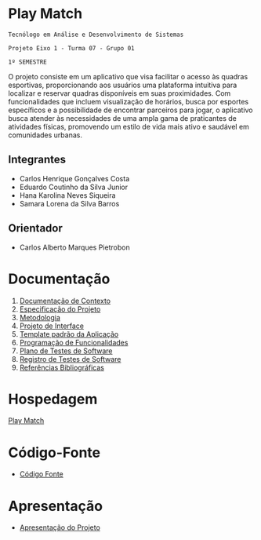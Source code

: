 # Play Match

`Tecnólogo em Análise e Desenvolvimento de Sistemas`

`Projeto Eixo 1 - Turma 07 - Grupo 01`

`1º SEMESTRE`

O projeto consiste em um aplicativo que visa facilitar o acesso às quadras esportivas, proporcionando aos usuários uma plataforma intuitiva para localizar e reservar quadras disponíveis em suas proximidades. Com funcionalidades que incluem visualização de horários, busca por esportes específicos e a possibilidade de encontrar parceiros para jogar, o aplicativo busca atender às necessidades de uma ampla gama de praticantes de atividades físicas, promovendo um estilo de vida mais ativo e saudável em comunidades urbanas.

## Integrantes

* Carlos Henrique Gonçalves Costa
* Eduardo Coutinho da Silva Junior
* Hana Karolina Neves Siqueira
* Samara Lorena da Silva Barros


## Orientador

* Carlos Alberto Marques Pietrobon

# Documentação

<ol>
<li><a href="documentos/01-Documentação de Contexto.md"> Documentação de Contexto</a></li>
<li><a href="documentos/02-Especificação do Projeto.md"> Especificação do Projeto</a></li>
<li><a href="documentos/03-Metodologia.md"> Metodologia</a></li>
<li><a href="documentos/04-Projeto de Interface.md"> Projeto de Interface</a></li>
<li><a href="documentos/05-Template padrão da Aplicação.md"> Template padrão da Aplicação</a></li>
<li><a href="documentos/06-Programação de Funcionalidades.md"> Programação de Funcionalidades</a></li>
<li><a href="documentos/07-Plano de Testes de Software.md"> Plano de Testes de Software</a></li>
<li><a href="documentos/08-Registro de Testes de Software.md"> Registro de Testes de Software</a></li>
<li><a href="documentos/09-Referências.md"> Referências Bibliográficas</a></li>
</ol>

# Hospedagem

[Play Match](https://icei-puc-minas-pmv-ads.github.io/pmv-ads-2024-1-e1-proj-web-t7-play-match/) 

# Código-Fonte

* <a href="codigo-fonte/README.md">Código Fonte</a>

# Apresentação

* <a href="apresentacao/README.md">Apresentação do Projeto</a>
